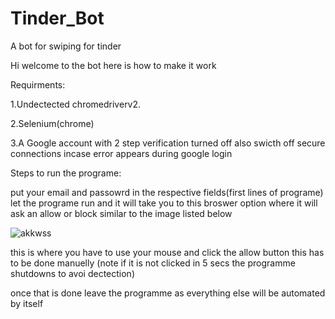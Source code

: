 # Tinder_Bot
A bot for swiping for tinder

Hi welcome to the bot here is how to make it work

Requirments:


1.Undectected chromedriverv2.



2.Selenium(chrome)



3.A Google account with 2 step verification turned off also swicth off secure connections incase error appears during google login



Steps to run the programe:

put your email and passowrd in the respective fields(first lines of programe)
let the programe run and it will take you to this broswer option where it will ask an allow or block similar to the image listed below 







![akkwss](https://user-images.githubusercontent.com/97404589/148695079-80424b45-e91d-4913-9061-f8c174735245.png)



this is where you have to use your mouse and click the allow button this has to be done manuelly (note if it is not clicked in 5 secs the programme shutdowns to avoi dectection)


once that is done leave the programme as everything else will be automated by itself 


